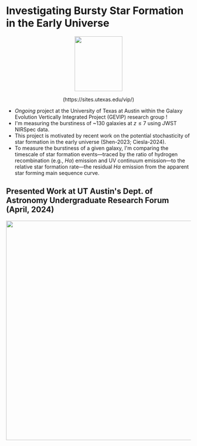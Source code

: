 # Investigating Bursty Star Formation in the Early Universe

<p align="center">
<img width="130" height="150" src= "https://user-images.githubusercontent.com/120825204/234086692-e96aa802-f497-46ee-aeb4-74b7abbdfdcd.png">
</p>

<p align="center">
(https://sites.utexas.edu/vip/)
</p>

* *Ongoing* project at the University of Texas at Austin within the Galaxy Evolution Vertically Integrated Project (GEVIP) research group !
* I'm measuring the burstiness of ~130 galaxies at $z \leq 7$ using JWST NIRSpec data.
* This project is motivated by recent work on the potential stochasticity of star formation in the early universe (Shen-2023; Ciesla-2024).
* To measure the burstiness of a given galaxy, I'm comparing the timescale of star formation events—traced by the ratio of hydrogen recombination (e.g., $H\alpha$) emission and UV continuum emission—to the relative star formation rate—the residual $H\alpha$ emission from the apparent star forming main sequence curve.

## Presented Work at UT Austin's Dept. of Astronomy Undergraduate Research Forum (April, 2024)
<p align="center">
<img width="800" height="600" src= "URF_poster_MarissaPerry.png">
</p>

